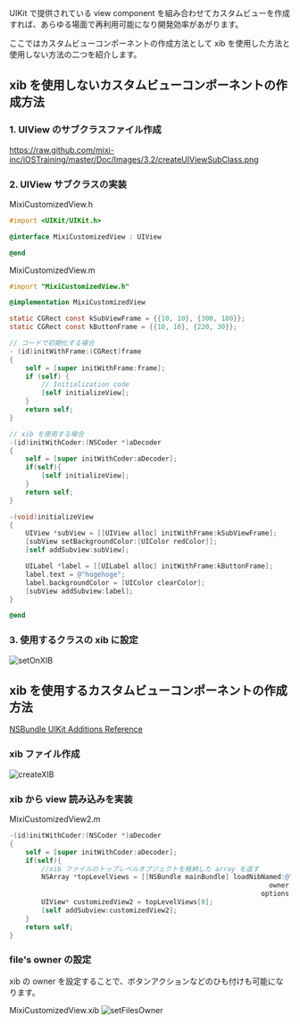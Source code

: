 UIKit で提供されている view component を組み合わせてカスタムビューを作成すれば、あらゆる場面で再利用可能になり開発効率があがります。

ここではカスタムビューコンポーネントの作成方法として xib を使用した方法と使用しない方法の二つを紹介します。

## xib を使用しないカスタムビューコンポーネントの作成方法

### 1. UIView のサブクラスファイル作成

https://raw.github.com/mixi-inc/iOSTraining/master/Doc/Images/3.2/createUIViewSubClass.png

### 2. UIView サブクラスの実装

MixiCustomizedView.h

```objective-c
#import <UIKit/UIKit.h>

@interface MixiCustomizedView : UIView

@end
```

MixiCustomizedView.m

```objective-c
#import "MixiCustomizedView.h"

@implementation MixiCustomizedView

static CGRect const kSubViewFrame = {{10, 10}, {300, 180}};
static CGRect const kButtonFrame = {{10, 10}, {220, 30}};

// コードで初期化する場合
- (id)initWithFrame:(CGRect)frame
{
    self = [super initWithFrame:frame];
    if (self) {
        // Initialization code
        [self initializeView];
    }
    return self;
}

// xib を使用する場合
-(id)initWithCoder:(NSCoder *)aDecoder
{
    self = [super initWithCoder:aDecoder];
    if(self){
        [self initializeView];
    }
    return self;
}

-(void)initializeView
{
    UIView *subView = [[UIView alloc] initWithFrame:kSubViewFrame];
    [subView setBackgroundColor:[UIColor redColor]];
    [self addSubview:subView];

    UILabel *label = [[UILabel alloc] initWithFrame:kButtonFrame];
    label.text = @"hogehoge";
    label.backgroundColor = [UIColor clearColor];
    [subView addSubview:label];
}

@end
```

### 3. 使用するクラスの xib に設定

![setOnXIB](https://raw.github.com/mixi-inc/iOSTraining/master/Doc/Images/3.2/setOnXIB.png)

## xib を使用するカスタムビューコンポーネントの作成方法
[NSBundle UIKit Additions Reference](http://developer.apple.com/library/ios/#documentation/uikit/reference/NSBundle_UIKitAdditions/Introduction/Introduction.html#//apple_ref/doc/uid/TP40007485-CH1-DontLinkElementID_1)

### xib ファイル作成

![createXIB](https://raw.github.com/mixi-inc/iOSTraining/master/Doc/Images/3.2/createXIB.png)

### xib から view 読み込みを実装

MixiCustomizedView2.m
```objective-c
-(id)initWithCoder:(NSCoder *)aDecoder
{
    self = [super initWithCoder:aDecoder];
    if(self){
        //xib ファイルのトップレベルオブジェクトを格納した array を返す
        NSArray *topLevelViews = [[NSBundle mainBundle] loadNibNamed:@"MixiCustomizedView2"
                                                                 owner:self
                                                               options:nil];
        UIView* customizedView2 = topLevelViews[0];
        [self addSubview:customizedView2];
    }
    return self;
}
```

### file's owner の設定
xib の owner を設定することで、ボタンアクションなどのひも付けも可能になります。

MixiCustomizedView.xib
![setFilesOwner](https://raw.github.com/mixi-inc/iOSTraining/master/Doc/Images/3.2/setFilesOwner.png)